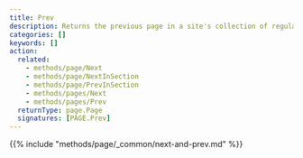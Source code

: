 ```yaml
---
title: Prev
description: Returns the previous page in a site's collection of regular pages, relative to the current page.
categories: []
keywords: []
action:
  related:
    - methods/page/Next
    - methods/page/NextInSection
    - methods/page/PrevInSection
    - methods/pages/Next
    - methods/pages/Prev
  returnType: page.Page
  signatures: [PAGE.Prev]
---
```


{{% include "methods/page/_common/next-and-prev.md" %}}
